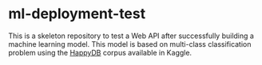 # ml-deployment-test

This is a skeleton repository to test a Web API after successfully building a machine learning model. This model is based on multi-class classification problem using the [HappyDB](https://www.kaggle.com/ritresearch/happydb) corpus available in Kaggle. 
